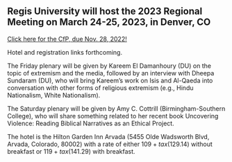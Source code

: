 ## Regis University will host the 2023 Regional Meeting on March 24-25, 2023, in Denver, CO

[Click here for the CfP, due Nov. 28, 2022!]()

Hotel and registration links forthcoming.

The Friday plenary will be given by Kareem El Damanhoury (DU) on the topic of extremism and the media, followed by an interview with Dheepa Sundaram (DU), who will bring Kareem’s work on Isis and Al-Qaeda into conversation with other forms of religious extremism (e.g., Hindu Nationalism, White Nationalism).

The Saturday plenary will be given by Amy C. Cottrill  (Birmingham-Southern College), who will share something related to her recent book Uncovering Violence: Reading Biblical Narratives as an Ethical Project.

The hotel is the Hilton Garden Inn Arvada (5455 Olde Wadsworth Blvd, Arvada, Colorado, 80002) with a rate of either $109 + tax ($129.14) without breakfast or $119+ tax ($141.29) with breakfast.
